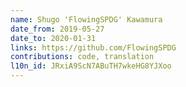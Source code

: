 ```yaml
---
name: Shugo 'FlowingSPDG' Kawamura
date_from: 2019-05-27
date_to: 2020-01-31
links: https://github.com/FlowingSPDG
contributions: code, translation
l10n_id: JRxiA9ScN7ABuTH7wkeHG8YJXoo
---
```

